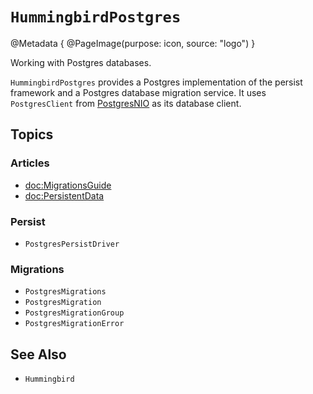 # ``HummingbirdPostgres``

@Metadata {
    @PageImage(purpose: icon, source: "logo")
}

Working with Postgres databases.

`HummingbirdPostgres` provides a Postgres implementation of the persist framework and a Postgres database migration service. It uses `PostgresClient` from [PostgresNIO](https://github.com/vapor/postgres-nio) as its database client.

## Topics

### Articles

- <doc:MigrationsGuide>
- <doc:PersistentData>

### Persist

- ``PostgresPersistDriver``

### Migrations

- ``PostgresMigrations``
- ``PostgresMigration``
- ``PostgresMigrationGroup``
- ``PostgresMigrationError``

## See Also

- ``Hummingbird``
